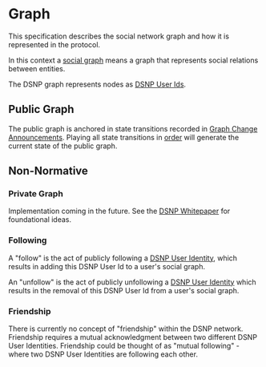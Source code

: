 # Graph

This specification describes the social network graph and how it is represented in the protocol.

In this context a [social graph](https://en.wikipedia.org/wiki/Social_graph) means a graph that represents social relations between entities.

The DSNP graph represents nodes as [DSNP User Ids](Identifiers.md#dsnp-user-id).

## Public Graph

The public graph is anchored in state transitions recorded in [Graph Change Announcements](Types/GraphChange.md).
Playing all state transitions in [order](Announcements.md#ordering-announcements) will generate the current state of the public graph.

## Non-Normative

### Private Graph

Implementation coming in the future. See the [DSNP Whitepaper](https://github.com/LibertyDSNP/papers) for foundational ideas.

### Following

A "follow" is the act of publicly following a [DSNP User Identity](Identifiers.md#dsnp-user-id), which results in adding this DSNP User Id to a user's social graph.

An "unfollow" is the act of publicly unfollowing a [DSNP User Identity](Identifiers.md#dsnp-user-id) which results in the removal of this DSNP User Id from a user's social graph.

### Friendship

There is currently no concept of "friendship" within the DSNP network.
Friendship requires a mutual acknowledgment between two different DSNP User Identities.
Friendship could be thought of as "mutual following" - where two DSNP User Identities are following each other.
